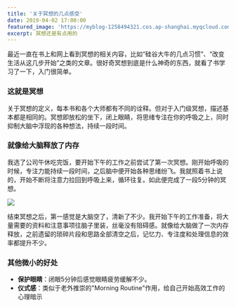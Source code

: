```yaml
---
title: '关于冥想的几点感受'
date: 2019-04-02 17:00:00
featured_image: 'https://myblog-1258494321.cos.ap-shanghai.myqcloud.com/image/back_to_blog/meditation/1_HlYO8HdbG78qk8G9SM2xDQ.jpeg'
excerpt: 冥想还是有点用的
---
```


最近一直在书上和网上看到冥想的相关内容，比如“硅谷大牛的几点习惯”、“改变生活从这几步开始”之类的文章。很好奇冥想到底是什么神奇的东西，就看了书学习了一下，入门很简单。

### 这就是冥想

关于冥想的定义，每本书和各个大师都有不同的诠释。但对于入门级冥想，描述基本都是相同的。冥想即放松的坐下，闭上眼睛，将思绪专注在你的呼吸之上，同时抑制大脑中浮现的各种想法，持续一段时间。

### 就像给大脑释放了内存

我选了公司午休吃完饭，要开始下午的工作之前尝试了第一次冥想。刚开始呼吸的时候，专注力能持续一段时间，之后脑中便开始各种思绪纷飞。我就照着书上说的，开始不断将注意力拉回到呼吸上来，循环往复。如此便完成了一段5分钟的冥想。

![](https://myblog-1258494321.cos.ap-shanghai.myqcloud.com/image/back_to_blog/meditation/20180723221022-GettyImages-865800652.jpeg)

结束冥想之后，第一感觉是大脑空了，清新了不少。我开始下午的工作准备，将大量需要的资料和注意事项往脑子里装，丝毫没有阻碍感。就像给大脑做了一次内存释放，之前遗留的琐碎片段和思路全部清空之后，记忆力、专注度和处理信息的效率都提升不少。


### 其他微小的好处

- **保护眼睛**：闭眼5分钟后感觉眼睛疲劳缓解不少。
- **仪式感**：类似于老外推崇的"Morning Routine"作用，给自己开始高效工作的心理暗示

